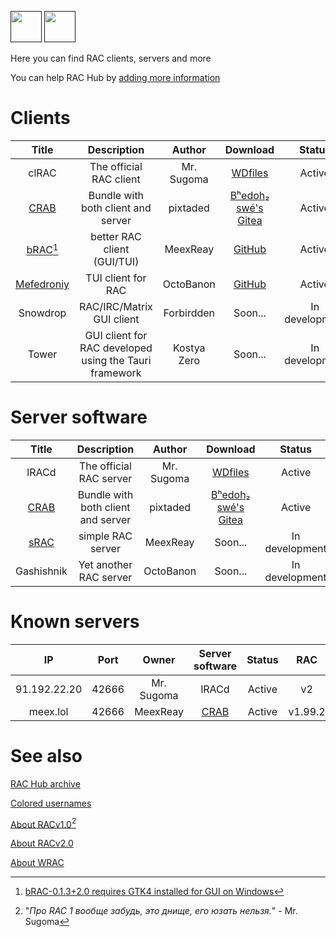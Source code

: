 [<img src="https://github.com/user-attachments/assets/f2be5caa-6246-4a6a-9bee-2b53086f9afb" height="50">]() [<img src="https://github.com/user-attachments/assets/4d35191d-1dbc-4391-a761-6ae7f76ba7af" height="50">]() 

Here you can find RAC clients, servers and more 

You can help RAC Hub by [adding more information](https://github.com/Forbirdden/rachub/pulls)

# Clients

| Title        | Description | Author        | Download     | Status     | Lang | RAC   |   WRAC |
|    :----:    |    :----:   |    :----:     |  :----:  |  :----:    |  :----:    | :----:    | :----: |
| clRAC | The official RAC client | Mr. Sugoma | [WDfiles](https://wdfiles.ru/Obvt) | Active | C | v2 |
| [CRAB](https://gitea.bedohswe.eu.org/pixtaded/crab) | Bundle with both client and server | pixtaded | [Bʰedoh₂ swé's Gitea](https://gitea.bedohswe.eu.org/pixtaded/crab/releases) | Active | Java | v1, v1.99.2 |
| [bRAC](https://github.com/MeexReay/bRAC)[^1] | better RAC client (GUI/TUI) | MeexReay | [GitHub](https://github.com/MeexReay/bRAC/releases) | Active | Rust | v1.99.x, v2.x | ✅ |
| [Mefedroniy](https://github.com/OctoBanon-Main/mefedroniy-client) | TUI client for RAC | OctoBanon | [GitHub](https://github.com/OctoBanon-Main/mefedroniy-client/releases) | Active | Rust | 1.99.2 |
| Snowdrop | RAC/IRC/Matrix GUI client | Forbirdden | Soon... | In development | JavaScript | v1.99, v2 |
| Tower | GUI client for RAC developed using the Tauri framework | Kostya Zero | Soon... | In development | Rust | v2 |

[^1]: [bRAC-0.1.3+2.0 requires GTK4 installed for GUI on Windows](https://github.com/MeexReay/bRAC/releases/tag/0.1.3%2B2.0#user-content-window-gui-install)

# Server software

| Title        | Description | Author        | Download     | Status     | Lang     | RAC   | WRAC |
|    :----:    |    :----:   |    :----:     |  :----:  |  :----:    |  :----:    | :----:    | :----: |
| lRACd | The official RAC server | Mr. Sugoma | [WDfiles](https://wdfiles.ru/Obvt) | Active | C | v2 |
| [CRAB](https://gitea.bedohswe.eu.org/pixtaded/crab) | Bundle with both client and server | pixtaded | [Bʰedoh₂ swé's Gitea](https://gitea.bedohswe.eu.org/pixtaded/crab/releases) | Active | Java | v1, v1.99.2 |
| [sRAC](https://github.com/MeexReay/sRAC) | simple RAC server | MeexReay | Soon... | In development | Rust | v2.0 | ✅ |
| Gashishnik | Yet another RAC server | OctoBanon | Soon... | In development | Rust | v2.0 |

# Known servers

| IP        | Port | Owner        | Server software     | Status     | RAC     |
|    :----:    |    :----:   |    :----:     |  :----:  |  :----:    |  :----:    |
| 91.192.22.20 | 42666 | Mr. Sugoma | lRACd | Active | v2 |
| meex.lol | 42666 | MeexReay | [CRAB](https://gitea.bedohswe.eu.org/pixtaded/crab) | Active | v1.99.2 |

# See also
[RAC Hub archive](https://github.com/Forbirdden/RAC-Hub/blob/main/ARCHIVE.md)

[Colored usernames](https://github.com/MeexReay/bRAC/blob/main/docs/message_formats.md)

[About RACv1.0](https://bedohswe.eu.org/text/rac/protocol.md.html)[^3]

[About RACv2.0](https://gitea.bedohswe.eu.org/pixtaded/crab#rac-protocol)

[About WRAC](https://github.com/MeexReay/bRAC/blob/main/docs/wrac.md)

[^3]: "_Про RAC 1 вообще забудь, это днище, его юзать нельзя._" - Mr. Sugoma

